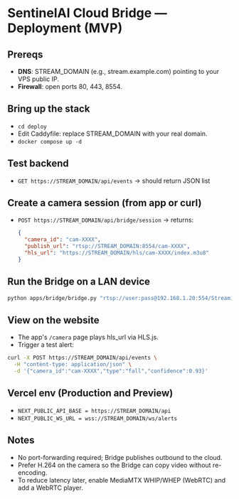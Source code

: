 # SentinelAI Cloud Bridge — Deployment (MVP)

## Prereqs
- **DNS**: STREAM_DOMAIN (e.g., stream.example.com) pointing to your VPS public IP.
- **Firewall**: open ports 80, 443, 8554.

## Bring up the stack
- `cd deploy`
- Edit Caddyfile: replace STREAM_DOMAIN with your real domain.
- `docker compose up -d`

## Test backend
- `GET https://STREAM_DOMAIN/api/events` → should return JSON list

## Create a camera session (from app or curl)
- `POST https://STREAM_DOMAIN/api/bridge/session` → returns:
  ```json
  { 
    "camera_id": "cam-XXXX", 
    "publish_url": "rtsp://STREAM_DOMAIN:8554/cam-XXXX", 
    "hls_url": "https://STREAM_DOMAIN/hls/cam-XXXX/index.m3u8" 
  }
  ```

## Run the Bridge on a LAN device
```bash
python apps/bridge/bridge.py "rtsp://user:pass@192.168.1.20:554/Streaming/Channels/101" "rtsp://STREAM_DOMAIN:8554/cam-XXXX"
```

## View on the website
- The app's `/camera` page plays hls_url via HLS.js.
- Trigger a test alert:
```bash
curl -X POST https://STREAM_DOMAIN/api/events \
  -H "content-type: application/json" \
  -d '{"camera_id":"cam-XXXX","type":"fall","confidence":0.93}'
```

## Vercel env (Production and Preview)
- `NEXT_PUBLIC_API_BASE = https://STREAM_DOMAIN/api`
- `NEXT_PUBLIC_WS_URL = wss://STREAM_DOMAIN/ws/alerts`

## Notes
- No port-forwarding required; Bridge publishes outbound to the cloud.
- Prefer H.264 on the camera so the Bridge can copy video without re-encoding.
- To reduce latency later, enable MediaMTX WHIP/WHEP (WebRTC) and add a WebRTC player. 
